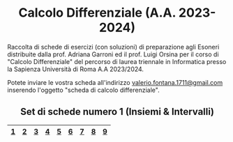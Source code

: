 <h1 align="center"> Calcolo Differenziale (A.A. 2023-2024) </h1>

Raccolta di schede di esercizi (con soluzioni) di preparazione agli Esoneri distribuite dalla prof. Adriana Garroni ed il prof. Luigi Orsina per il corso di "Calcolo Differenziale" del percorso di laurea triennale in Informatica presso la Sapienza Università di Roma A.A 2023/2024.

Potete inviare le vostra scheda all'indirizzo [valerio.fontana.1711@gmail.com](mailto:valerio.fontana.1711@gmail.com) inserendo l'oggetto "scheda di calcolo differenziale".

<h2 align="center"> Set di schede numero 1 (Insiemi & Intervalli) </h2>

<div align="center">

| [1](./Set%20di%20schede%20numero%201/00003.pdf) | [2](./Set%20di%20schede%20numero%201/00038.pdf) | [3](./Set%20di%20schede%20numero%201/00046.pdf) | [4](./Set%20di%20schede%20numero%201/00064.pdf) | [5](./Set%20di%20schede%20numero%201/00106.pdf) | [6](./Set%20di%20schede%20numero%201/00109.pdf) | [7](./Set%20di%20schede%20numero%201/00149.pdf) |  [8](./Set%20di%20schede%20numero%201/00197.pdf) | [9](./Set%20di%20schede%20numero%201/00280.pdf) |
|:---:| :---: | :---: | :---: | :---: | :---: | :---: | :---: | :---: |

</div>

